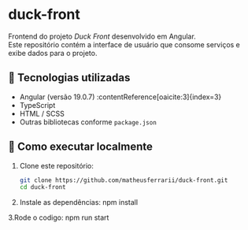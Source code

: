 # duck-front

Frontend do projeto *Duck Front* desenvolvido em Angular.  
Este repositório contém a interface de usuário que consome serviços e exibe dados para o projeto.

## 🧰 Tecnologias utilizadas

- Angular (versão 19.0.7) :contentReference[oaicite:3]{index=3}  
- TypeScript  
- HTML / SCSS  
- Outras bibliotecas conforme `package.json`

## 🚀 Como executar localmente

1. Clone este repositório:  
   ```bash
   git clone https://github.com/matheusferrarii/duck-front.git
   cd duck-front
2. Instale as dependências:
npm install

3.Rode o codigo:
npm run start

